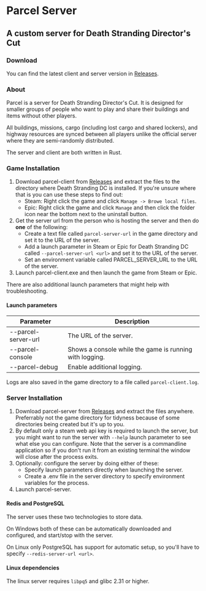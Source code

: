 # Parcel Server

## A custom server for Death Stranding Director's Cut

### Download

You can find the latest client and server version in [Releases](https://github.com/Skippeh/parcel-thief/releases).

### About

Parcel is a server for Death Stranding Director's Cut. It is designed for smaller groups of people who want to play and share their buildings and items without other players.

All buildings, missions, cargo (including lost cargo and shared lockers), and highway resources are synced between all players unlike the official server where they are semi-randomly distributed.

The server and client are both written in Rust.

### Game Installation

1. Download parcel-client from [Releases](https://github.com/Skippeh/parcel-thief/releases) and
   extract the files to the directory where Death Stranding DC is installed. If you're unsure where that is you can use these steps to find out:
   - Steam: Right click the game and click `Manage -> Browe local files`.
   - Epic: Right click the game and click `Manage` and then click the folder icon near the bottom next to the uninstall button.
2. Get the server url from the person who is hosting the server and then do **one** of the following:
   - Create a text file called `parcel-server-url` in the game directory and set it to the URL of the server.
   - Add a launch parameter in Steam or Epic for Death Stranding DC called `--parcel-server-url <url>` and set it to the URL of the server.
   - Set an environment variable called PARCEL_SERVER_URL to the URL of the server.
3. Launch parcel-client.exe and then launch the game from Steam or Epic.

There are also additional launch parameters that might help with troubleshooting.

#### Launch parameters

| Parameter           | Description                                             |
| ------------------- | ------------------------------------------------------- |
| --parcel-server-url | The URL of the server.                                  |
| --parcel-console    | Shows a console while the game is running with logging. |
| --parcel-debug      | Enable additional logging.                              |

Logs are also saved in the game directory to a file called `parcel-client.log`.

### Server Installation

1. Download parcel-server from [Releases](https://github.com/Skippeh/parcel-thief/releases) and
   extract the files anywhere. Preferrably not the game directory for tidyness because of some directories being created but it's up to you.
2. By default only a steam web api key is required to launch the server, but you might want to run the server with `--help` launch parameter to see what else you can configure. Note that the server is a commandline application so if you don't run it from an existing terminal the window will close after the process exits.
3. Optionally: configure the server by doing either of these:
   - Specify launch parameters directly when launching the server.
   - Create a .env file in the server directory to specify environment variables for the process.
4. Launch parcel-server.

#### Redis and PostgreSQL

The server uses these two technologies to store data.

On Windows both of these can be automatically downloaded and configured, and start/stop with the server.

On Linux only PostgreSQL has support for automatic setup, so you'll have to specify `--redis-server-url <url>`.

#### Linux dependencies

The linux server requires `libpq5` and glibc 2.31 or higher.
